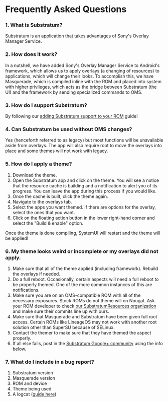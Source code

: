 # Frequently Asked Questions

### 1. What is Substratum?

Substratum is an application that takes advantages of Sony's Overlay Manager
Service.

### 2. How does it work?

In a nutshell, we have added Sony's Overlay Manager Service to Android's framework,
which allows us to apply overlays (a changing of resources) to applications, which will
change their looks. To accomplish this, we have Masquerade, which is compiled
inline with the ROM and placed into system with higher privileges, which acts as
the bridge between Substratum (the UI) and the framework by sending specialized
commands to OMS.

### 3. How do I support Substratum?

By following our [adding Substratum support to your ROM](AddingSupport.md) guide!

### 4. Can Substratum be used without OMS changes?

Yes (henceforth referred to as legacy) but most functions will be unavailable aside
from overlays. The app will also require root to move the overlays into place
and some themes will not work with legacy.

### 5. How do I apply a theme?

1. Download the theme.
2. Open the Substratum app and click on the theme. You will see a notice that the resource cache is building and a notification to alert you of its progress. You can leave the app during this process if you would like.
3. Once the cache is built, click the theme again.
4. Navigate to the overlays tab.
5. Select the apps you want themed. If there are options for the overlay, select the ones that you want.
6. Click on the floating action button in the lower right-hand corner and select the "Build & enable" option.

Once the theme is done compiling, SystemUI will restart and the theme will be applied!

### 6. My theme looks weird or incomplete or my overlays did not apply.

1. Make sure that all of the theme applied (including framework). Rebuild the overlays if needed.
2. Do a full reboot. Occasionally, certain aspects will need a full reboot to be properly themed. One of the more common instances of this are notifications.
3. Make sure you are on an OMS-compatible ROM with all of the necessary exposures. Stock ROMs do not theme will on Nougat. Ask your ROM developer to check [our SubstratumResources organization](https://github.com/SubstratumResources) and make sure their commits line up with ours.
4. Make sure that Masquerade and Substratum have been given full root access. Certain ROMs like LineageOS may not work with another root solution other than SuperSU because of SELinux.
5. Contact the themer to make sure that they have themed the aspect properly.
6. If all else fails, post in the [Substratum Google+ community](https://plus.google.com/communities/102261717366580091389) using the info below.

### 7. What do I include in a bug report?

1. Substratum version
2. Masquerade version
3. ROM and device
4. Theme being used
5. A logcat ([guide here](https://raw.githubusercontent.com/nathanchance/Android-Tools/master/Guides/Proper_Bug_Reporting.txt))
